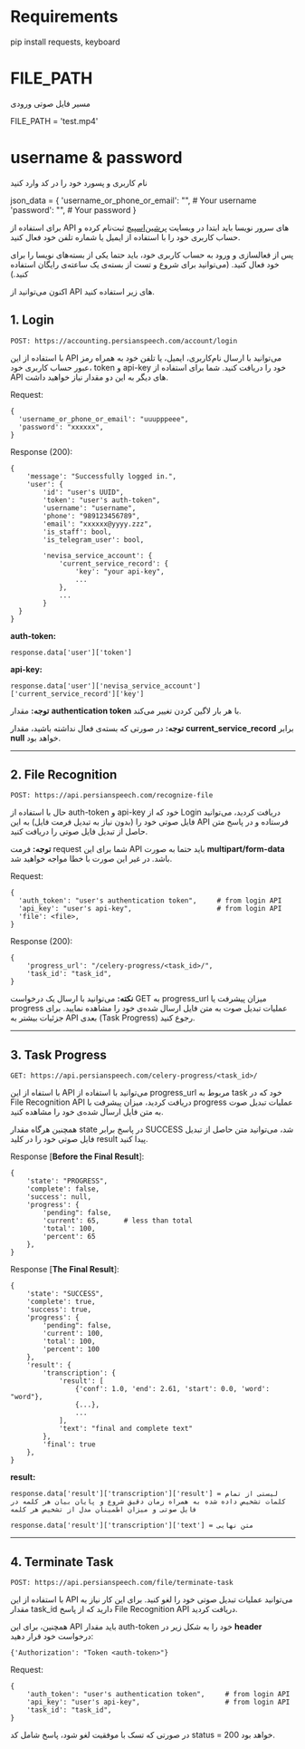 # Requirements

pip install requests, keyboard

# FILE_PATH
مسیر فایل صوتی ورودی

FILE_PATH = 'test.mp4'

# username & password

نام کاربری و پسورد خود را در کد وارد کنید

json_data = {
    'username_or_phone_or_email': "",   # Your username
    'password': "",                     # Your password
}


برای استفاده از API های سرور نویسا باید ابتدا در وبسایت [پرشین‌اسپیچ](https://persianspeech.com) ثبت‌نام کرده و حساب کاربری خود را با استفاده از ایمیل یا شماره تلفن خود فعال کنید.

پس از فعالسازی و ورود به حساب کاربری خود، باید حتما یکی از بسته‌های نویسا را برای خود فعال کنید. (می‌توانید برای شروع و تست از بسته‌ی یک ساعته‌ی رایگان استفاده کنید.)

اکنون می‌توانید از API های زیر استفاده کنید.

## 1. Login
    POST: https://accounting.persianspeech.com/account/login

با استفاده از این API می‌توانید با ارسال نام‌کاربری، ایمیل، یا تلفن خود به همراه رمز عبور حساب کاربری خود، token و api-key خود را دریافت کنید. شما برای استفاده از API های دیگر به این دو مقدار نیاز خواهید داشت.

Request:

    {
      'username_or_phone_or_email': "uuupppeee", 
      'password': "xxxxxx",
    }

Response (200):

    {
        'message': "Successfully logged in.",
        'user': {
            'id': "user's UUID",
            'token': "user's auth-token",
            'username': "username",
            'phone': "989123456789",
            'email': "xxxxxx@yyyy.zzz",
            'is_staff': bool,
            'is_telegram_user': bool,
      
            'nevisa_service_account': {
                'current_service_record': {
                    'key': "your api-key",
                    ...
                },
                ...
            }
      }
    }
    
**auth-token:**

    response.data['user']['token']

**api-key:**

    response.data['user']['nevisa_service_account']['current_service_record']['key']

**توجه:** مقدار **authentication token** با هر بار لاگین کردن تغییر می‌کند.

**توجه:** در صورتی که بسته‌ی فعال نداشته باشید، مقدار **current_service_record** برابر **null** خواهد بود.

----------

## 2. File Recognition
    POST: https://api.persianspeech.com/recognize-file

حال با استفاده از auth-token و api-key خود که از Login دریافت کردید، می‌توانید فایل صوتی خود را (بدون نیاز به تبدیل فرمت فایل) به این API فرستاده و در پاسخ متن حاصل از تبدیل فایل صوتی را دریافت کنید.

**توجه:** فرمت request شما برای این API باید حتما به صورت **multipart/form-data** باشد. در غیر این صورت با خطا مواجه خواهید شد.

Request:

    {
      'auth_token': "user's authentication token",     # from login API
      'api_key': "user's api-key",                     # from login API
      'file': <file>,
    }

Response (200):

    {
        'progress_url': "/celery-progress/<task_id>/",
        'task_id': "task_id",
    }

**نکته:** می‌توانید با ارسال یک درخواست GET به progress_url میزان پیشرفت یا progress عملیات تبدیل صوت به متن فایل ارسال شده‌ی خود را مشاهده نمایید. برای جزئیات بیشتر به API بعدی (Task Progress) رجوع کنید.


----------


## 3. Task Progress
    GET: https://api.persianspeech.com/celery-progress/<task_id>/
    
با استفاه از این API می‌توانید با استفاده از progress_url مربوط به task خود که در File Recognition API دریافت کردید، میزان پیشرفت با progress عملیات تبدیل صوت به متن فایل ارسال شده‌ی خود را مشاهده کنید.

همچنین هرگاه مقدار state در پاسخ برابر  SUCCESS شد، می‌توانید متن حاصل از تبدیل فایل صوتی خود را در کلید result پیدا کنید.

Response [**Before the Final Result**]:

    {
        'state': "PROGRESS",
        'complete': false,
        'success': null,
        'progress': {
            'pending": false,
            'current': 65,      # less than total
            'total': 100,
            'percent': 65
        }, 
    }

Response [**The Final Result**]:

    {
        'state': "SUCCESS",
        'complete': true,
        'success': true,
        'progress': {
            'pending": false,
            'current': 100, 
            'total': 100,
            'percent': 100
        }, 
        'result': {
            'transcription': {
                'result': [
                    {'conf': 1.0, 'end': 2.61, 'start': 0.0, 'word': "word"},
                    {...},
                    ...
                ],
                'text': "final and complete text"
            },
            'final': true
        },
    }

**result:**
    
    response.data['result']['transcription']['result'] = لیستی از تمام کلمات تشخیص داده شده به همراه زمان دقیق شروع و پایان بیان هر کلمه در فایل صوتی و میزان اطمینان مدل از تشخیص هر کلمه

    response.data['result']['transcription']['text'] = متن نهایی


----------


## 4. Terminate Task
    POST: https://api.persianspeech.com/file/terminate-task

با استفاده از این API می‌توانید عملیات تبدیل صوتی خود را لغو کنید. برای این کار نیاز به مقدار task_id دارید که از پاسخ File Recognition API دریافت کردید.

همچنین، برای این API باید مقدار auth-token خود را به شکل زیر در **header** درخواست خود قرار دهید:

    {'Authorization': "Token <auth-token>"}

Request:

    {
        'auth_token': "user's authentication token",     # from login API
        'api_key': "user's api-key",                     # from login API
        'task_id': "task_id",
    }

در صورتی که تسک با موفقیت لغو شود، پاسخ شامل کد status = 200 خواهد بود.
